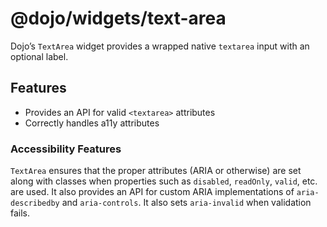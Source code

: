 # <span class="citation" data-cites="dojo/widgets/text-area"><span class="citation" data-cites="dojo/widgets/text-area">@dojo/widgets/text-area</span></span>

Dojo’s `TextArea` widget provides a wrapped native `textarea` input with an optional label.

## Features

-   Provides an API for valid `<textarea>` attributes
-   Correctly handles a11y attributes

### Accessibility Features

`TextArea` ensures that the proper attributes (ARIA or otherwise) are set along with classes when properties such as `disabled`, `readOnly`, `valid`, etc. are used. It also provides an API for custom ARIA implementations of `aria-describedby` and `aria-controls`. It also sets `aria-invalid` when validation fails.
